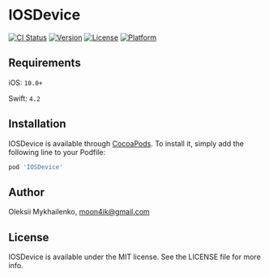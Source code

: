 # IOSDevice

[![CI Status](https://img.shields.io/travis/moon4ik@gmail.com/IOSDevice.svg?style=flat)](https://travis-ci.org/moon4ik@gmail.com/IOSDevice)
[![Version](https://img.shields.io/cocoapods/v/IOSDevice.svg?style=flat)](https://cocoapods.org/pods/IOSDevice)
[![License](https://img.shields.io/cocoapods/l/IOSDevice.svg?style=flat)](https://cocoapods.org/pods/IOSDevice)
[![Platform](https://img.shields.io/cocoapods/p/IOSDevice.svg?style=flat)](https://cocoapods.org/pods/IOSDevice)


## Requirements

iOS: `10.0+`

Swift: `4.2`

## Installation

IOSDevice is available through [CocoaPods](https://cocoapods.org). To install
it, simply add the following line to your Podfile:

```ruby
pod 'IOSDevice'
```

## Author

Oleksii Mykhailenko, moon4ik@gmail.com

## License

IOSDevice is available under the MIT license. See the LICENSE file for more info.
